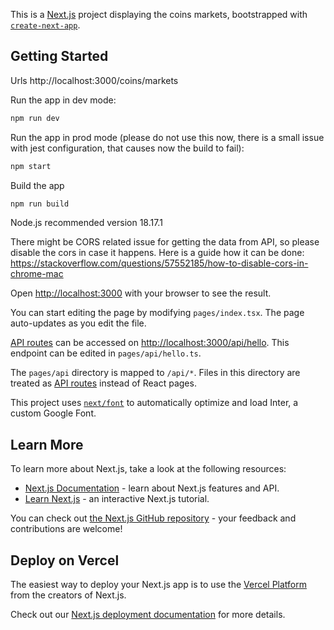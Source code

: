 This is a [Next.js](https://nextjs.org/) project displaying the coins markets, bootstrapped with [`create-next-app`](https://github.com/vercel/next.js/tree/canary/packages/create-next-app).

## Getting Started

Urls
http://localhost:3000/coins/markets

Run the app in dev mode:

```bash
npm run dev
```

Run the app in prod mode (please do not use this now, there is a small issue with jest configuration, that causes now the build to fail):

```bash
npm start
```

Build the app

```bash
npm run build
```

Node.js recommended version 18.17.1

There might be CORS related issue for getting the data from API, so please disable the cors in case it happens. Here is a guide how it can be done: https://stackoverflow.com/questions/57552185/how-to-disable-cors-in-chrome-mac

Open [http://localhost:3000](http://localhost:3000) with your browser to see the result.

You can start editing the page by modifying `pages/index.tsx`. The page auto-updates as you edit the file.

[API routes](https://nextjs.org/docs/api-routes/introduction) can be accessed on [http://localhost:3000/api/hello](http://localhost:3000/api/hello). This endpoint can be edited in `pages/api/hello.ts`.

The `pages/api` directory is mapped to `/api/*`. Files in this directory are treated as [API routes](https://nextjs.org/docs/api-routes/introduction) instead of React pages.

This project uses [`next/font`](https://nextjs.org/docs/basic-features/font-optimization) to automatically optimize and load Inter, a custom Google Font.

## Learn More

To learn more about Next.js, take a look at the following resources:

- [Next.js Documentation](https://nextjs.org/docs) - learn about Next.js features and API.
- [Learn Next.js](https://nextjs.org/learn) - an interactive Next.js tutorial.

You can check out [the Next.js GitHub repository](https://github.com/vercel/next.js/) - your feedback and contributions are welcome!

## Deploy on Vercel

The easiest way to deploy your Next.js app is to use the [Vercel Platform](https://vercel.com/new?utm_medium=default-template&filter=next.js&utm_source=create-next-app&utm_campaign=create-next-app-readme) from the creators of Next.js.

Check out our [Next.js deployment documentation](https://nextjs.org/docs/deployment) for more details.
